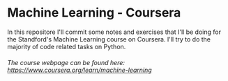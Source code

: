 # Machine Learning - Coursera

In this repositore I'll commit some notes and exercises that I'll be doing for the Standford's Machine Learning course on Coursera. I'll try to do the majority of code related tasks on Python. 

###### The course webpage can be found here: https://www.coursera.org/learn/machine-learning
